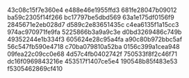 43c08c15f7e360e4
e488e46e1955ffd3
681fe28047b09012
ba59c2305f14f266
bc17797be5dbd569
63a1e175df0156f9
2845671e2eb028d7
d589c2e83651435c
c4ea6135f1a15cc3
974ac970971fe9fa
5225866b3a9a9c3e
d0bd3269486c749b
49352244e1b334f3
605624e28c95a4fa
a90c80b972bbc5af
56c547fb590e4718
c70ba079810a52ba
0156c399a1cea948
09fea22c09cc0e68
4d57c4fb0402742f
750533f8f2c46f71
dc16f0969843216e
453517f1407ce5e4
190548b85f483e53
f5305462869cf410

